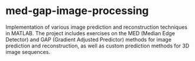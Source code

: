 # med-gap-image-processing
Implementation of various image prediction and reconstruction techniques in MATLAB. The project includes exercises on the MED (Median Edge Detector) and GAP (Gradient Adjusted Predictor) methods for image prediction and reconstruction, as well as custom prediction methods for 3D image sequences.
